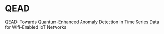 # QEAD
QEAD: Towards Quantum-Enhanced Anomaly Detection in Time Series Data for Wifi-Enabled IoT Networks
